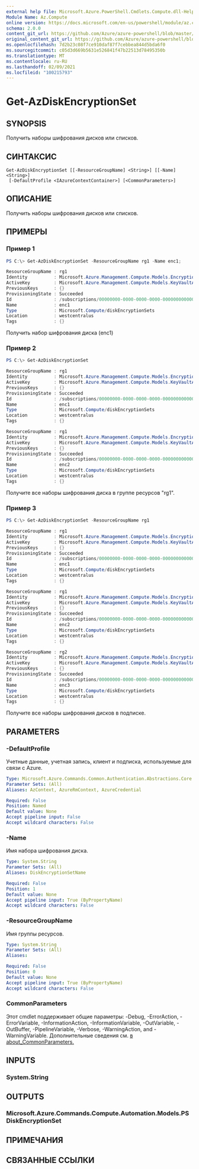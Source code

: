 ```yaml
---
external help file: Microsoft.Azure.PowerShell.Cmdlets.Compute.dll-Help.xml
Module Name: Az.Compute
online version: https://docs.microsoft.com/en-us/powershell/module/az.compute/get-azdiskencryptionset.md
schema: 2.0.0
content_git_url: https://github.com/Azure/azure-powershell/blob/master/src/Compute/Compute/help/Get-AzDiskEncryptionSet.md
original_content_git_url: https://github.com/Azure/azure-powershell/blob/master/src/Compute/Compute/help/Get-AzDiskEncryptionSet.md
ms.openlocfilehash: 7d2b23c08f7ce910daf87f7cebbea844d5bda6f0
ms.sourcegitcommit: c05d3d669b5631e526841f47b22513d78495350b
ms.translationtype: MT
ms.contentlocale: ru-RU
ms.lasthandoff: 02/09/2021
ms.locfileid: "100215793"
---
```

# Get-AzDiskEncryptionSet

## SYNOPSIS
Получить наборы шифрования дисков или списков.

## СИНТАКСИС

```
Get-AzDiskEncryptionSet [[-ResourceGroupName] <String>] [[-Name] <String>]
 [-DefaultProfile <IAzureContextContainer>] [<CommonParameters>]
```

## ОПИСАНИЕ
Получить наборы шифрования дисков или списков.

## ПРИМЕРЫ

### Пример 1
```powershell
PS C:\> Get-AzDiskEncryptionSet -ResourceGroupName rg1 -Name enc1;

ResourceGroupName : rg1
Identity          : Microsoft.Azure.Management.Compute.Models.EncryptionSetIdentity
ActiveKey         : Microsoft.Azure.Management.Compute.Models.KeyVaultAndKeyReference
PreviousKeys      : {}
ProvisioningState : Succeeded
Id                : /subscriptions/00000000-0000-0000-0000-000000000000/resourceGroups/rg1/providers/Microsoft.Compute/diskEncryptionSets/enc1
Name              : enc1
Type              : Microsoft.Compute/diskEncryptionSets
Location          : westcentralus
Tags              : {}
```

Получить набор шифрования диска (enc1)

### Пример 2
```powershell
PS C:\> Get-AzDiskEncryptionSet

ResourceGroupName : rg1
Identity          : Microsoft.Azure.Management.Compute.Models.EncryptionSetIdentity
ActiveKey         : Microsoft.Azure.Management.Compute.Models.KeyVaultAndKeyReference
PreviousKeys      : {}
ProvisioningState : Succeeded
Id                : /subscriptions/00000000-0000-0000-0000-000000000000/resourceGroups/rg1/providers/Microsoft.Compute/diskEncryptionSets/enc1
Name              : enc1
Type              : Microsoft.Compute/diskEncryptionSets
Location          : westcentralus
Tags              : {}

ResourceGroupName : rg1
Identity          : Microsoft.Azure.Management.Compute.Models.EncryptionSetIdentity
ActiveKey         : Microsoft.Azure.Management.Compute.Models.KeyVaultAndKeyReference
PreviousKeys      : {}
ProvisioningState : Succeeded
Id                : /subscriptions/00000000-0000-0000-0000-000000000000/resourceGroups/rg1/providers/Microsoft.Compute/diskEncryptionSets/enc2
Name              : enc2
Type              : Microsoft.Compute/diskEncryptionSets
Location          : westcentralus
Tags              : {}
```

Получите все наборы шифрования диска в группе ресурсов "rg1".

### Пример 3
```powershell
PS C:\> Get-AzDiskEncryptionSet -ResourceGroupName rg1

ResourceGroupName : rg1
Identity          : Microsoft.Azure.Management.Compute.Models.EncryptionSetIdentity
ActiveKey         : Microsoft.Azure.Management.Compute.Models.KeyVaultAndKeyReference
PreviousKeys      : {}
ProvisioningState : Succeeded
Id                : /subscriptions/00000000-0000-0000-0000-000000000000/resourceGroups/rg1/providers/Microsoft.Compute/diskEncryptionSets/enc1
Name              : enc1
Type              : Microsoft.Compute/diskEncryptionSets
Location          : westcentralus
Tags              : {}

ResourceGroupName : rg1
Identity          : Microsoft.Azure.Management.Compute.Models.EncryptionSetIdentity
ActiveKey         : Microsoft.Azure.Management.Compute.Models.KeyVaultAndKeyReference
PreviousKeys      : {}
ProvisioningState : Succeeded
Id                : /subscriptions/00000000-0000-0000-0000-000000000000/resourceGroups/rg1/providers/Microsoft.Compute/diskEncryptionSets/enc2
Name              : enc2
Type              : Microsoft.Compute/diskEncryptionSets
Location          : westcentralus
Tags              : {}

ResourceGroupName : rg2
Identity          : Microsoft.Azure.Management.Compute.Models.EncryptionSetIdentity
ActiveKey         : Microsoft.Azure.Management.Compute.Models.KeyVaultAndKeyReference
PreviousKeys      : {}
ProvisioningState : Succeeded
Id                : /subscriptions/00000000-0000-0000-0000-000000000000/resourceGroups/rg1/providers/Microsoft.Compute/diskEncryptionSets/enc3
Name              : enc3
Type              : Microsoft.Compute/diskEncryptionSets
Location          : westcentralus
Tags              : {}
```

Получите все наборы шифрования дисков в подписке.

## PARAMETERS

### -DefaultProfile
Учетные данные, учетная запись, клиент и подписка, используемые для связи с Azure.

```yaml
Type: Microsoft.Azure.Commands.Common.Authentication.Abstractions.Core.IAzureContextContainer
Parameter Sets: (All)
Aliases: AzContext, AzureRmContext, AzureCredential

Required: False
Position: Named
Default value: None
Accept pipeline input: False
Accept wildcard characters: False
```

### -Name
Имя набора шифрования диска.

```yaml
Type: System.String
Parameter Sets: (All)
Aliases: DiskEncryptionSetName

Required: False
Position: 1
Default value: None
Accept pipeline input: True (ByPropertyName)
Accept wildcard characters: False
```

### -ResourceGroupName
Имя группы ресурсов.

```yaml
Type: System.String
Parameter Sets: (All)
Aliases:

Required: False
Position: 0
Default value: None
Accept pipeline input: True (ByPropertyName)
Accept wildcard characters: False
```

### CommonParameters
Этот cmdlet поддерживает общие параметры: -Debug, -ErrorAction, -ErrorVariable, -InformationAction, -InformationVariable, -OutVariable, -OutBuffer, -PipelineVariable, -Verbose, -WarningAction, and -WarningVariable. Дополнительные сведения см. [в about_CommonParameters.](http://go.microsoft.com/fwlink/?LinkID=113216)

## INPUTS

### System.String

## OUTPUTS

### Microsoft.Azure.Commands.Compute.Automation.Models.PSDiskEncryptionSet

## ПРИМЕЧАНИЯ

## СВЯЗАННЫЕ ССЫЛКИ
